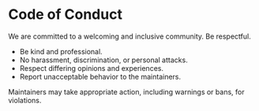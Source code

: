# Code of Conduct

We are committed to a welcoming and inclusive community. Be respectful.

- Be kind and professional.
- No harassment, discrimination, or personal attacks.
- Respect differing opinions and experiences.
- Report unacceptable behavior to the maintainers.

Maintainers may take appropriate action, including warnings or bans, for violations.
